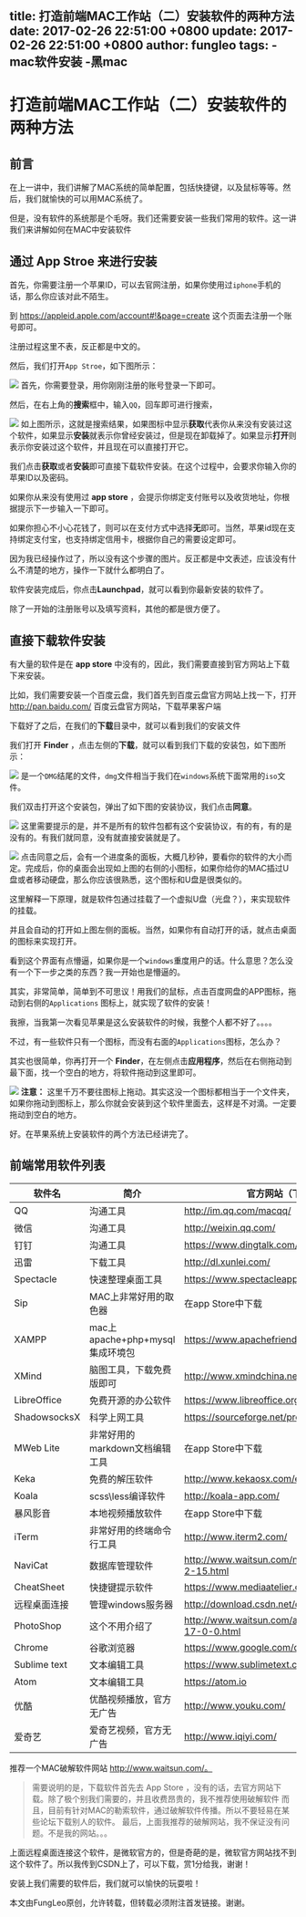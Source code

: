 title: 打造前端MAC工作站（二）安装软件的两种方法
date: 2017-02-26 22:51:00 +0800
update: 2017-02-26 22:51:00 +0800
author: fungleo
tags:
    -mac软件安装
    -黑mac
---

# 打造前端MAC工作站（二）安装软件的两种方法

## 前言

在上一讲中，我们讲解了MAC系统的简单配置，包括快捷键，以及鼠标等等。然后，我们就愉快的可以用MAC系统了。

但是，没有软件的系统那是个毛呀。我们还需要安装一些我们常用的软件。这一讲我们来讲解如何在MAC中安装软件

## 通过 App Stroe 来进行安装

首先，你需要注册一个苹果ID，可以去官网注册，如果你使用过`iphone`手机的话，那么你应该对此不陌生。

到 https://appleid.apple.com/account#!&page=create 这个页面去注册一个账号即可。

注册过程这里不表，反正都是中文的。

然后，我们打开`App Stroe`，如下图所示：

![](https://raw.githubusercontent.com/fengcms/articles/master/image/80/dba9d948b7d885ddeab8eed937664c.png)
首先，你需要登录，用你刚刚注册的账号登录一下即可。

然后，在右上角的**搜索**框中，输入`QQ`，回车即可进行搜索，

![](https://raw.githubusercontent.com/fengcms/articles/master/image/da/a3345a8389f336f249af8f455a2d36.png)
如上图所示，这就是搜索结果，如果图标中显示**获取**代表你从来没有安装过这个软件，如果显示**安装**就表示你曾经安装过，但是现在卸载掉了。如果显示**打开**则表示你安装过这个软件，并且现在可以直接打开它。

我们点击**获取**或者**安装**即可直接下载软件安装。在这个过程中，会要求你输入你的苹果ID以及密码。

如果你从来没有使用过 **app store** ，会提示你绑定支付账号以及收货地址，你根据提示下一步输入一下即可。

如果你担心不小心花钱了，则可以在支付方式中选择**无**即可。当然，苹果id现在支持绑定支付宝，也支持绑定信用卡，根据你自己的需要设定即可。

因为我已经操作过了，所以没有这个步骤的图片。反正都是中文表述，应该没有什么不清楚的地方，操作一下就什么都明白了。

软件安装完成后，你点击**Launchpad**，就可以看到你最新安装的软件了。

除了一开始的注册账号以及填写资料，其他的都是很方便了。

## 直接下载软件安装

有大量的软件是在 **app store** 中没有的，因此，我们需要直接到官方网站上下载下来安装。

比如，我们需要安装一个百度云盘，我们首先到百度云盘官方网站上找一下，打开 http://pan.baidu.com/ 百度云盘官方网站，下载苹果客户端

下载好了之后，在我们的**下载**目录中，就可以看到我们的安装文件

我们打开 **Finder** ，点击左侧的**下载**，就可以看到我们下载的安装包，如下图所示：

![](https://raw.githubusercontent.com/fengcms/articles/master/image/fc/70f96584d3fcfb2cdba16b0f4e813e.png)
是一个`DMG`结尾的文件，`dmg`文件相当于我们在`windows`系统下面常用的`iso`文件。

我们双击打开这个安装包，弹出了如下图的安装协议，我们点击**同意**。

![](https://raw.githubusercontent.com/fengcms/articles/master/image/9d/038c32756d1ce0aa3cb80d321030dd.png)
这里需要提示的是，并不是所有的软件包都有这个安装协议，有的有，有的是没有的。有我们就同意，没有就直接安装就是了。

![](https://raw.githubusercontent.com/fengcms/articles/master/image/2b/39072bcda47f6a53a378f9c106f5f2.png)
点击同意之后，会有一个进度条的面板，大概几秒钟，要看你的软件的大小而定。完成后，你的桌面会出现如上图的右侧的小图标，如果你给你的MAC插过U盘或者移动硬盘，那么你应该很熟悉，这个图标和U盘是很类似的。

这里解释一下原理，就是软件包通过挂载了一个虚拟U盘（光盘？），来实现软件的挂载。

并且会自动的打开如上图左侧的面板。当然，如果你有自动打开的话，就点击桌面的图标来实现打开。

看到这个界面有点懵逼，如果你是一个`windows`重度用户的话。什么意思？怎么没有一个下一步之类的东西？我一开始也是懵逼的。

其实，非常简单，简单到不可思议！用我们的鼠标，点击百度网盘的APP图标，拖动到右侧的`Applications` 图标上，就实现了软件的安装！

我擦，当我第一次看见苹果是这么安装软件的时候，我整个人都不好了。。。。

不过，有一些软件只有一个图标，而没有右面的`Applications`图标，怎么办？

其实也很简单，你再打开一个 **Finder**，在左侧点击**应用程序**，然后在右侧拖动到最下面，找一个空白的地方，将软件拖动到这里即可。

![](https://raw.githubusercontent.com/fengcms/articles/master/image/1a/0aadea2696bd1af8d7d8e9eee41b2d.png)
**注意：** 这里千万不要往图标上拖动。其实这没一个图标都相当于一个文件夹，如果你拖动到图标上，那么你就会安装到这个软件里面去，这样是不对滴。一定要拖动到空白的地方。

好。在苹果系统上安装软件的两个方法已经讲完了。

## 前端常用软件列表

软件名|简介|官方网站（下载地址）
----|----|----
QQ| 沟通工具| http://im.qq.com/macqq/
微信|沟通工具| http://weixin.qq.com/
钉钉|沟通工具|https://www.dingtalk.com/
迅雷|下载工具|http://dl.xunlei.com/
Spectacle|快速整理桌面工具|https://www.spectacleapp.com/
Sip|MAC上非常好用的取色器|在app Store中下载
XAMPP|mac上apache+php+mysql集成环境包|https://www.apachefriends.org
XMind|脑图工具，下载免费版即可|http://www.xmindchina.net/
LibreOffice|免费开源的办公软件|https://www.libreoffice.org/
ShadowsocksX|科学上网工具|https://sourceforge.net/projects/shadowsocksgui/
MWeb Lite|非常好用的markdown文档编辑工具|在app Store中下载
Keka|免费的解压软件|http://www.kekaosx.com/en/
Koala|scss\less编译软件|http://koala-app.com/
暴风影音|本地视频播放软件|在app Store中下载
iTerm|非常好用的终端命令行工具|http://www.iterm2.com/
NaviCat|数据库管理软件|http://www.waitsun.com/navicat-premium-11-2-15.html
CheatSheet|快捷键提示软件|https://www.mediaatelier.com/CheatSheet/
远程桌面连接|管理windows服务器|http://download.csdn.net/detail/fungleo/9764742
PhotoShop|这个不用介绍了|http://www.waitsun.com/adobe-photoshop-cc-17-0-0.html
Chrome|谷歌浏览器|https://www.google.com/chrome/
Sublime text|文本编辑工具|https://www.sublimetext.com/
Atom|文本编辑工具|https://atom.io
优酷|优酷视频播放，官方无广告|http://www.youku.com/
爱奇艺|爱奇艺视频，官方无广告|http://www.iqiyi.com/

推荐一个MAC破解软件网站 http://www.waitsun.com/。

> 需要说明的是，下载软件首先去 App Store ，没有的话，去官方网站下载。除了极个别我们需要的，并且收费昂贵的，我不推荐使用破解软件
> 而且，目前有针对MAC的勒索软件，通过破解软件传播。所以不要轻易在某些论坛下载别人的软件。
> 最后，上面我推荐的破解网站，我不保证没有问题。不是我的网站。。。

上面远程桌面连接这个软件，是微软官方的，但是奇葩的是，微软官方网站找不到这个软件了。所以我传到CSDN上了，可以下载，赏1分给我，谢谢！

安装上我们需要的软件后，我们就可以愉快的玩耍啦！

本文由FungLeo原创，允许转载，但转载必须附注首发链接。谢谢。


